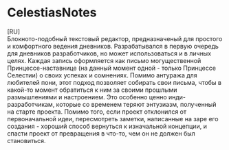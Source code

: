 # CelestiasNotes
[RU]  
Блокното-подобный текстовый редактор, предназначеный для простого и комфортного ведения дневников. Разрабатывался в первую очередь для дневников разработчиков, но может использоваться и в личных целях. Каждая запись оформляется как письмо могущественной Принцессе-наставнице (на данный момент одной - только Принцессе Селестии) о своих успехах и сомнениях. Помимо антуража для любителей пони, этот подход позволяет собирать свои письма, чтобы в какой-то момент обратиться к ним за своими прошлыми размышлениями и настроением. Это особенно ценно инди-разработчикам, которые со временем теряют энтузиазм, полученный на старте проекта. Помимо того, если проект отклонился от первоначальной идеи, пересмотреть заметки, написанные на заре его создания - хороший способ вернуться к изначальной концепции, и спасти проект от превращения в что-то, чем он не должен был становиться.

